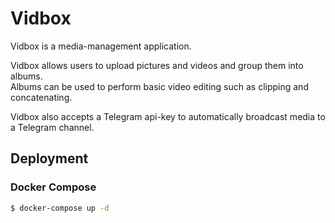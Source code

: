 # Vidbox

Vidbox is a media-management application.  

Vidbox allows users to upload pictures and videos and group them into albums.   
Albums can be used to perform basic video editing such as clipping and concatenating.

Vidbox also accepts a Telegram api-key to automatically broadcast media to a Telegram channel.

## Deployment

### Docker Compose
```bash
$ docker-compose up -d
```
